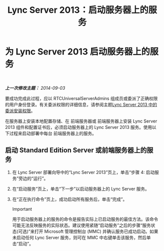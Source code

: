 ﻿---
title: Lync Server 2013：启动服务器上的服务
TOCTitle: 启动服务器上的服务
ms:assetid: fa26eaed-0529-4f32-9f3f-f32c4bd4b1c8
ms:mtpsurl: https://technet.microsoft.com/zh-cn/library/Gg413059(v=OCS.15)
ms:contentKeyID: 49314806
ms.date: 05/19/2016
mtps_version: v=OCS.15
ms.translationtype: HT
---

# 为 Lync Server 2013 启动服务器上的服务

 

_**上一次修改主题：** 2014-09-03_

要成功完成此过程，应以 RTCUniversalServerAdmins 组成员或委派了正确权限的用户身份登录。有关委派权限的详细信息，请参阅主题[Lync Server 2013 中的委派安装权限](lync-server-2013-delegate-setup-permissions.md)。

在服务器上安装本地配置存储、在 前端服务器或 前端服务器上安装 Lync Server 2013 组件和配置证书后，必须启动服务器上的 Lync Server 2013 服务。使用以下过程来启动部署中每台 前端服务器上的服务。

## 启动 Standard Edition Server 或前端服务器上的服务

1.  在 Lync Server 部署向导中的“Lync Server 2013”页上，单击“步骤 4: 启动服务”旁边的“运行”。

2.  在“启动服务”页上，单击“下一步”以启动服务器上的 Lync Server 服务。

3.  在“正在执行命令”页上，成功启动所有服务后，单击“完成”。
    
    > [!IMPORTANT]
    > 用于启动服务器上的服务的命令是报告实际上已启动服务的最佳方法。该命令可能无法反映服务的实际状态。建议使用紧随“启动服务”之后的步骤“服务状态(可选)”来打开 Microsoft 管理控制台 (MMC) 并确认服务已成功启动。如果未启动任何 Lync Server 服务，则可在 MMC 中右键单击该服务，然后单击“启动”。

